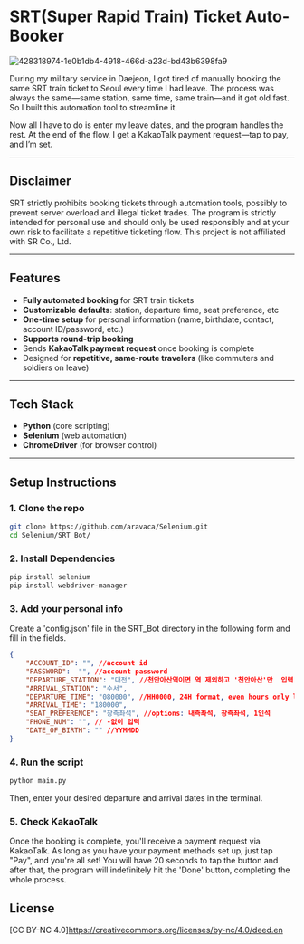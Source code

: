 # SRT(Super Rapid Train) Ticket Auto-Booker

![428318974-1e0b1db4-4918-466d-a23d-bd43b6398fa9](https://github.com/user-attachments/assets/ac72ed4b-8373-46e4-8767-78d00fa20f14)


During my military service in Daejeon, I got tired of manually booking the same SRT train ticket to Seoul every time I had leave. The process was always the same—same station, same time, same train—and it got old fast. So I built this automation tool to streamline it.

Now all I have to do is enter my leave dates, and the program handles the rest. At the end of the flow, I get a KakaoTalk payment request—tap to pay, and I’m set.

---

## Disclaimer
SRT strictly prohibits booking tickets through automation tools, possibly to prevent server overload and illegal ticket trades. The program is strictly intended for personal use and should only be used responsibly and at your own risk to facilitate a repetitive ticketing flow. This project is not affiliated with SR Co., Ltd.

---

## Features

- **Fully automated booking** for SRT train tickets
- **Customizable defaults**: station, departure time, seat preference, etc
- **One-time setup** for personal information (name, birthdate, contact, account ID/password, etc.)
- **Supports round-trip booking**
- Sends **KakaoTalk payment request** once booking is complete
- Designed for **repetitive, same-route travelers** (like commuters and soldiers on leave)

---

## Tech Stack

- **Python** (core scripting)
- **Selenium** (web automation)
- **ChromeDriver** (for browser control)
  
---

## Setup Instructions

### 1. Clone the repo
```bash
git clone https://github.com/aravaca/Selenium.git
cd Selenium/SRT_Bot/
```
### 2. Install Dependencies
```bash
pip install selenium
pip install webdriver-manager
```
### 3. Add your personal info
Create a 'config.json' file in the SRT_Bot directory in the following form and fill in the fields.
```json
{
    "ACCOUNT_ID": "", //account id
    "PASSWORD":  "", //account password
    "DEPARTURE_STATION": "대전", //천안아산역이면 역 제외하고 '천안아산'만  입력
    "ARRIVAL_STATION": "수서",
    "DEPARTURE_TIME": "080000", //HH0000, 24H format, even hours only like 060000(6am), 140000(=2pm), etc
    "ARRIVAL_TIME": "180000",
    "SEAT_PREFERENCE": "창측좌석", //options: 내측좌석, 창측좌석, 1인석
    "PHONE_NUM": "", // -없이 입력
    "DATE_OF_BIRTH": "" //YYMMDD
}
```
### 4. Run the script
```bash
python main.py
```
Then, enter your desired departure and arrival dates in the terminal.

### 5. Check KakaoTalk
Once the booking is complete, you'll receive a payment request via KakaoTalk.
As long as you have your payment methods set up, just tap "Pay", and you're all set!
You will have 20 seconds to tap the button and after that, the program will indefinitely hit the 'Done' button, completing the whole process.


## License
[CC BY-NC 4.0]https://creativecommons.org/licenses/by-nc/4.0/deed.en

